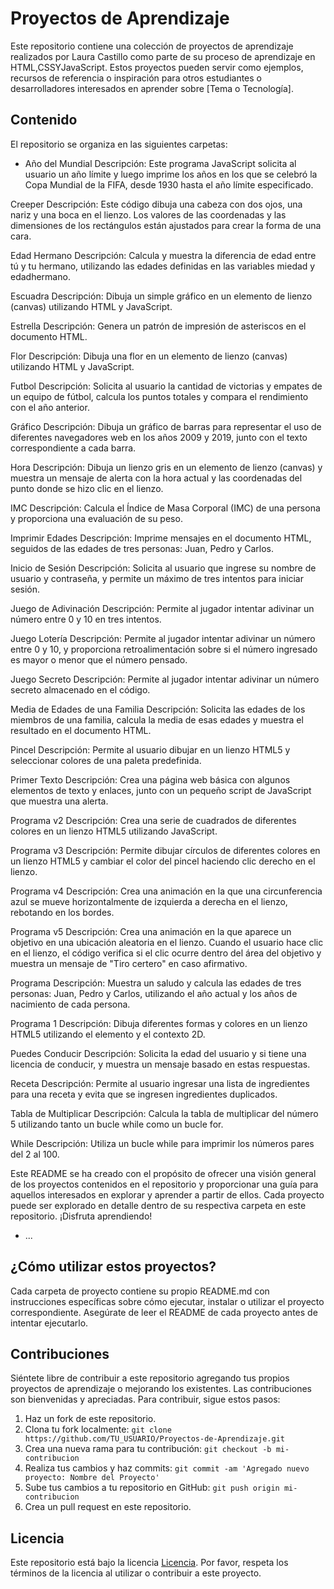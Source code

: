 ﻿
# Proyectos de Aprendizaje

Este repositorio contiene una colección de proyectos de aprendizaje realizados por Laura Castillo como parte de su proceso de aprendizaje en HTML,CSSYJavaScript. Estos proyectos pueden servir como ejemplos, recursos de referencia o inspiración para otros estudiantes o desarrolladores interesados en aprender sobre [Tema o Tecnología].

## Contenido

El repositorio se organiza en las siguientes carpetas:

- Año del Mundial
Descripción: Este programa JavaScript solicita al usuario un año límite y luego imprime los años en los que se celebró la Copa Mundial de la FIFA, desde 1930 hasta el año límite especificado.

Creeper
Descripción: Este código dibuja una cabeza con dos ojos, una nariz y una boca en el lienzo. Los valores de las coordenadas y las dimensiones de los rectángulos están ajustados para crear la forma de una cara.

Edad Hermano
Descripción: Calcula y muestra la diferencia de edad entre tú y tu hermano, utilizando las edades definidas en las variables miedad y edadhermano.

Escuadra
Descripción: Dibuja un simple gráfico en un elemento de lienzo (canvas) utilizando HTML y JavaScript.

Estrella
Descripción: Genera un patrón de impresión de asteriscos en el documento HTML.

Flor
Descripción: Dibuja una flor en un elemento de lienzo (canvas) utilizando HTML y JavaScript.

Futbol
Descripción: Solicita al usuario la cantidad de victorias y empates de un equipo de fútbol, calcula los puntos totales y compara el rendimiento con el año anterior.

Gráfico
Descripción: Dibuja un gráfico de barras para representar el uso de diferentes navegadores web en los años 2009 y 2019, junto con el texto correspondiente a cada barra.

Hora
Descripción: Dibuja un lienzo gris en un elemento de lienzo (canvas) y muestra un mensaje de alerta con la hora actual y las coordenadas del punto donde se hizo clic en el lienzo.

IMC
Descripción: Calcula el Índice de Masa Corporal (IMC) de una persona y proporciona una evaluación de su peso.

Imprimir Edades
Descripción: Imprime mensajes en el documento HTML, seguidos de las edades de tres personas: Juan, Pedro y Carlos.

Inicio de Sesión
Descripción: Solicita al usuario que ingrese su nombre de usuario y contraseña, y permite un máximo de tres intentos para iniciar sesión.

Juego de Adivinación
Descripción: Permite al jugador intentar adivinar un número entre 0 y 10 en tres intentos.

Juego Lotería
Descripción: Permite al jugador intentar adivinar un número entre 0 y 10, y proporciona retroalimentación sobre si el número ingresado es mayor o menor que el número pensado.

Juego Secreto
Descripción: Permite al jugador intentar adivinar un número secreto almacenado en el código.

Media de Edades de una Familia
Descripción: Solicita las edades de los miembros de una familia, calcula la media de esas edades y muestra el resultado en el documento HTML.

Pincel
Descripción: Permite al usuario dibujar en un lienzo HTML5 y seleccionar colores de una paleta predefinida.

Primer Texto
Descripción: Crea una página web básica con algunos elementos de texto y enlaces, junto con un pequeño script de JavaScript que muestra una alerta.

Programa v2
Descripción: Crea una serie de cuadrados de diferentes colores en un lienzo HTML5 utilizando JavaScript.

Programa v3
Descripción: Permite dibujar círculos de diferentes colores en un lienzo HTML5 y cambiar el color del pincel haciendo clic derecho en el lienzo.

Programa v4
Descripción: Crea una animación en la que una circunferencia azul se mueve horizontalmente de izquierda a derecha en el lienzo, rebotando en los bordes.

Programa v5
Descripción: Crea una animación en la que aparece un objetivo en una ubicación aleatoria en el lienzo. Cuando el usuario hace clic en el lienzo, el código verifica si el clic ocurre dentro del área del objetivo y muestra un mensaje de "Tiro certero" en caso afirmativo.

Programa
Descripción: Muestra un saludo y calcula las edades de tres personas: Juan, Pedro y Carlos, utilizando el año actual y los años de nacimiento de cada persona.

Programa 1
Descripción: Dibuja diferentes formas y colores en un lienzo HTML5 utilizando el elemento <canvas> y el contexto 2D.

Puedes Conducir
Descripción: Solicita la edad del usuario y si tiene una licencia de conducir, y muestra un mensaje basado en estas respuestas.

Receta
Descripción: Permite al usuario ingresar una lista de ingredientes para una receta y evita que se ingresen ingredientes duplicados.

Tabla de Multiplicar
Descripción: Calcula la tabla de multiplicar del número 5 utilizando tanto un bucle while como un bucle for.

While
Descripción: Utiliza un bucle while para imprimir los números pares del 2 al 100.

Este README se ha creado con el propósito de ofrecer una visión general de los proyectos contenidos en el repositorio y proporcionar una guía para aquellos interesados en explorar y aprender a partir de ellos. Cada proyecto puede ser explorado en detalle dentro de su respectiva carpeta en este repositorio. ¡Disfruta aprendiendo!
- ...

## ¿Cómo utilizar estos proyectos?

Cada carpeta de proyecto contiene su propio README.md con instrucciones específicas sobre cómo ejecutar, instalar o utilizar el proyecto correspondiente. Asegúrate de leer el README de cada proyecto antes de intentar ejecutarlo.

## Contribuciones

Siéntete libre de contribuir a este repositorio agregando tus propios proyectos de aprendizaje o mejorando los existentes. Las contribuciones son bienvenidas y apreciadas. Para contribuir, sigue estos pasos:

1. Haz un fork de este repositorio.
2. Clona tu fork localmente: `git clone https://github.com/TU_USUARIO/Proyectos-de-Aprendizaje.git`
3. Crea una nueva rama para tu contribución: `git checkout -b mi-contribucion`
4. Realiza tus cambios y haz commits: `git commit -am 'Agregado nuevo proyecto: Nombre del Proyecto'`
5. Sube tus cambios a tu repositorio en GitHub: `git push origin mi-contribucion`
6. Crea un pull request en este repositorio.

## Licencia

Este repositorio está bajo la licencia [Licencia](LICENSE). Por favor, respeta los términos de la licencia al utilizar o contribuir a este proyecto.
